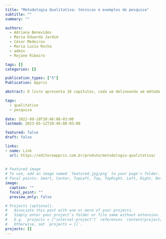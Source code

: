 ```yaml
---
title: "Metodologia Qualitativa: técnicas e exemplos de pesquisa"
subtitle: ""
summary: ""

authors: 
  - Adriana Benevides
  - Maria Eduarda Jardim
  - César Medeiros 
  - Maria Luzia Rocha
  - admin
  - Rejane Ribeiro

tags: []
categories: []

publication_types: ["5"]
Publication: Appris

abstract: O livro apresenta 16 capítulos, cada um delineando um método de pesquisa qualitativa, elaborados por um leque diversificado de autores, em sua maioria professores e pesquisadores vinculados a diversas universidades do país. 

tags: 
  - qualitativo
  - pesquisa
  
date: 2022-09-10T20:46:08-03:00
lastmod: 2023-05-12T20:46:08-03:00

featured: false
draft: false

links:
- name: Link
  url: https://editoraappris.com.br/produto/metodologia-qualitativa/
  
  
# Featured image
# To use, add an image named `featured.jpg/png` to your page's folder.
# Focal points: Smart, Center, TopLeft, Top, TopRight, Left, Right, BottomLeft, Bottom, BottomRight.
image:
  caption: ""
  focal_point: ""
  preview_only: false

# Projects (optional).
#   Associate this post with one or more of your projects.
#   Simply enter your project's folder or file name without extension.
#   E.g. `projects = ["internal-project"]` references `content/project/deep-learning/index.md`.
#   Otherwise, set `projects = []`.
projects: []
---
```

